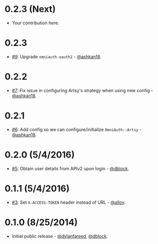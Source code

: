 0.2.3 (Next)
===========

* Your contribution here.

0.2.3
============

* [#9](https://github.com/artsy/omniauth-artsy/pull/9): Upgrade `omniauth-oauth2` - [@ashkan18](https://github.com/ashkan18).

0.2.2
============

* [#7](https://github.com/artsy/omniauth-artsy/pull/7): Fix issue in configuring Artsy's strategy when using new config - [@ashkan18](https://github.com/ashkan18).

0.2.1
============

* [#6](https://github.com/artsy/omniauth-artsy/pull/6): Add config so we can configure/initialize `OmniAuth::Artsy` - [@ashkan18](https://github.com/ashkan18).

0.2.0 (5/4/2016)
================

* [#5](https://github.com/artsy/omniauth-artsy/pull/5): Obtain user details from APIv2 upon login - [@dblock](https://github.com/dblock).

0.1.1 (5/4/2016)
================

* [#3](https://github.com/artsy/omniauth-artsy/pull/3): Set `X-ACCESS-TOKEN` header instead of URL - [@alloy](https://github.com/alloy).

0.1.0 (8/25/2014)
=================

* Initial public release - [@dylanfareed](https://github.com/dylanfareed), [@dblock](https://github.com/dblock).
